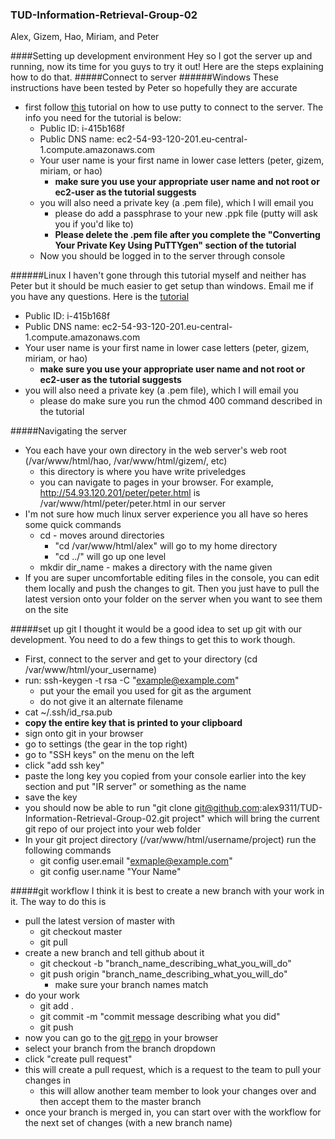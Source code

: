### TUD-Information-Retrieval-Group-02
Alex, Gizem, Hao, Miriam, and Peter

####Setting up development environment
Hey so I got the server up and running, now its time for you guys to try it out! Here are the steps explaining how to do that.
#####Connect to server
######Windows
These instructions have been tested by Peter so hopefully they are accurate
* first follow [this](http://docs.aws.amazon.com/AWSEC2/latest/UserGuide/putty.html) tutorial on how to use putty to connect to the server. The info you need for the tutorial is below:
  * Public ID: i-415b168f
  * Public DNS name: ec2-54-93-120-201.eu-central-1.compute.amazonaws.com
  * Your user name is your first name in lower case letters (peter, gizem, miriam, or hao)
    * **make sure you use your appropriate user name and not root or ec2-user as the tutorial suggests**
  * you will also need a private key (a .pem file), which I will email you
    * please do add a passphrase to your new .ppk file (putty will ask you if you'd like to)
    * **Please delete the .pem file after you complete the "Converting Your Private Key Using PuTTYgen" section of the tutorial**
  * Now you should be logged in to the server through console

######Linux
I haven't gone through this tutorial myself and neither has Peter but it should be much easier to get setup than windows. Email me if you have any questions. Here is the [tutorial](http://docs.aws.amazon.com/AWSEC2/latest/UserGuide/AccessingInstancesLinux.html)
* Public ID: i-415b168f
* Public DNS name: ec2-54-93-120-201.eu-central-1.compute.amazonaws.com
* Your user name is your first name in lower case letters (peter, gizem, miriam, or hao)
  * **make sure you use your appropriate user name and not root or ec2-user as the tutorial suggests**
* you will also need a private key (a .pem file), which I will email you
  * please do make sure you run the chmod 400 command described in the tutorial

#####Navigating the server
* You each have your own directory in the web server's web root (/var/www/html/hao, /var/www/html/gizem/, etc)
  * this directory is where you have write priveledges 
  * you can navigate to pages in your browser. For example, http://54.93.120.201/peter/peter.html is /var/www/html/peter/peter.html in our server
* I'm not sure how much linux server experience you all have so heres some quick commands
  * cd - moves around directories 
    * "cd /var/www/html/alex" will go to my home directory
    * "cd ../" will go up one level
  * mkdir dir_name - makes a directory with the name given
* If you are super uncomfortable editing files in the console, you can edit them locally and push the changes to git. Then you just have to pull the latest version onto your folder on the server when you want to see them on the site

#####set up git
I thought it would be a good idea to set up git with our development. You need to do a few things to get this to work though.
* First, connect to the server and get to your directory (cd /var/www/html/your_username)
* run: ssh-keygen -t rsa -C "example@example.com"
  * put your the email you used for git as the argument
  * do not give it an alternate filename
* cat ~/.ssh/id_rsa.pub
* **copy the entire key that is printed to your clipboard**
* sign onto git in your browser
* go to settings (the gear in the top right)
* go to "SSH keys" on the menu on the left
* click "add ssh key"
* paste the long key you copied from your console earlier into the key section and put "IR server" or something as the name
* save the key
* you should now be able to run "git clone git@github.com:alex9311/TUD-Information-Retrieval-Group-02.git project" which will bring the current git repo of our project into your web folder
* In your git project directory (/var/www/html/username/project) run the following commands
  * git config user.email "exmaple@example.com"
  * git config user.name "Your Name"

#####git workflow
I think it is best to create a new branch with your work in it. The way to do this is
* pull the latest version of master with
  * git checkout master
  * git pull
* create a new branch and tell github about it
  * git checkout -b "branch_name_describing_what_you_will_do"
  * git push origin "branch_name_describing_what_you_will_do"
    * make sure your branch names match
* do your work
  * git add .
  * git commit -m "commit message describing what you did"
  * git push
* now you can go to the [git repo](https://github.com/alex9311/TUD-Information-Retrieval-Group-02) in your browser
* select your branch from the branch dropdown
* click "create pull request"
* this will create a pull request, which is a request to the team to pull your changes in
  * this will allow another team member to look your changes over and then accept them to the master branch
* once your branch is merged in, you can start over with the workflow for the next set of changes (with a new branch name)

